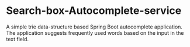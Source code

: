 # Search-box-Autocomplete-service
A simple trie data-structure based Spring Boot autocomplete application. The application suggests frequently used words based on the input in the text field.

